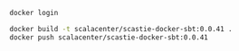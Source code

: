 ```bash
docker login
```

```bash
docker build -t scalacenter/scastie-docker-sbt:0.0.41 .
docker push scalacenter/scastie-docker-sbt:0.0.41
```
